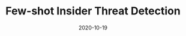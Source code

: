 ---
title: "Few-shot Insider Threat Detection"
collection: publications
permalink: /publication/2020-10-19-Few-shot Insider Threat Detection/
date: 2020-10-19
venue: 'In the Proceedings of the 29th ACM International Conference on Information and Knowledge Management'
paperurl: 'https://doi.org/10.1017/dsj.2020.12'
citation: ' Shuhan Yuan, Panpan Zheng, Xintao Wu, and Hanghang Tong.  &quot;Few-shot Insider Threat Detection.&quot; In the Proceedings of the 29th ACM International Conference on Information and Knowledge Management, 2020'
---